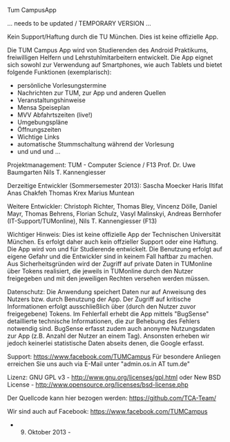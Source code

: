 Tum CampusApp

... needs to be updated / TEMPORARY VERSION ...



Kein Support/Haftung durch die TU München. Dies ist keine offizielle App.

Die TUM Campus App wird von Studierenden des Android Praktikums, freiwilligen Helfern und Lehrstuhlmitarbeitern entwickelt. Die App eignet sich sowohl zur Verwendung auf Smartphones, wie auch Tablets und bietet folgende Funktionen (exemplarisch):

- persönliche Vorlesungstermine
- Nachrichten zur TUM, zur App und anderen Quellen
- Veranstaltungshinweise
- Mensa Speiseplan
- MVV Abfahrtszeiten (live!)
- Umgebungspläne
- Öffnungszeiten
- Wichtige Links
- automatische Stummschaltung während der Vorlesung
- und und und ...

Projektmanagement:
TUM - Computer Science / F13
Prof. Dr. Uwe Baumgarten
Nils T. Kannengiesser

Derzeitige Entwickler (Sommersemester 2013):
Sascha Moecker
Haris Iltifat
Anas Chakfeh
Thomas Krex
Marius Muntean

Weitere Entwickler:
Christoph Richter, Thomas Bley, Vincenz Dölle, Daniel Mayr, Thomas Behrens, Florian Schulz, Vasyl Malinskyi, Andreas Bernhofer (IT-Support/TUMonline), Nils T. Kannengiesser (F13)

Wichtiger Hinweis:
Dies ist keine offizielle App der Technischen Universität München. Es erfolgt daher auch kein offzieller Support oder eine Haftung. Die App wird von und für Studierende entwickelt. Die Benutzung erfolgt auf eigene Gefahr und die Entwickler sind in keinem Fall haftbar zu machen. Aus Sicherheitsgründen wird der Zugriff auf private Daten in TUMonline über Tokens realisiert, die jeweils in TUMonline durch den Nutzer freigegeben und mit den jeweiligen Rechten versehen werden müssen.

Datenschutz:
Die Anwendung speichert Daten nur auf Anweisung des Nutzers bzw. durch Benutzung der App. Der Zugriff auf kritische Informationen erfolgt ausschließlich über (durch den Nutzer zuvor freigegebene) Tokens. Im Fehlerfall erhebt die App mittels "BugSense" detaillierte technische Informationen, die zur Behebung des Fehlers notwendig sind. BugSense erfasst zudem auch anonyme Nutzungsdaten zur App (z.B. Anzahl der Nutzer an einem Tag). Ansonsten erheben wir jedoch keinerlei statistische Daten abseits denen, die Google erfasst.

Support:
https://www.facebook.com/TUMCampus
Für besondere Anliegen erreichen Sie uns auch via E-Mail unter "admin.os.in AT tum.de"

Lizenz:
GNU GPL v3 - http://www.gnu.org/licenses/gpl.html oder
New BSD License - http://www.opensource.org/licenses/bsd-license.php

Der Quellcode kann hier bezogen werden: https://github.com/TCA-Team/

Wir sind auch auf Facebook:
https://www.facebook.com/TUMCampus

- 9. Oktober 2013 -
